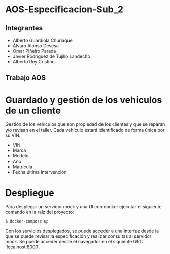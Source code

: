 # AOS-Especificacion-Sub_2

## Integrantes
- Alberto Guardiola Churiaque
- Álvaro Alonso Devesa 
- Omar Piñeiro Parada 
- Javier Rodríguez de Tujillo Landecho
- Alberto Rey Cristino

## Trabajo AOS 

# Guardado y gestión de los vehiculos de un cliente

Gestión de los vehículos que son propiedad de los clientes y que se reparan y/o revisan en el taller. Cada vehículo estará identificado de forma única por su VIN.<br> 

- VIN
- Marca
- Modelo
- Año
- Matrícula
- Fecha última intervención

# Despliegue 

Para desplegar un servidor mock y una UI con docker ejecutar el siguiente comando en la raíz del proyecto:

```
$ docker-compose up
```

Con los servicios desplegados, se puede acceder a una interfaz desde la que se puede revisar la especificación y realizar consultas al servidor mock. 
Se puede acceder desde el navegador en el siguiente URL: 'localhost:8000'.
